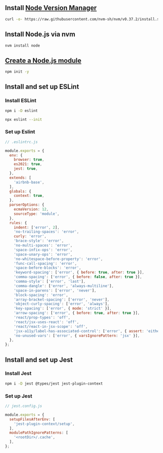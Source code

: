 ## Install [Node Version Manager](https://github.com/nvm-sh/nvm)
``` bash
curl -o- https://raw.githubusercontent.com/nvm-sh/nvm/v0.37.2/install.sh | zsh
```

## Install Node.js via nvm
``` bash
nvm install node
```

## [Create a Node.js module](https://docs.npmjs.com/creating-node-js-modules)
``` bash
npm init -y
```

## Install and set up ESLint

### Install ESLint

``` bash
npm i -D eslint

npx eslint --init
```

### Set up Eslint

``` javascript
// .eslintrc.js

module.exports = {
  env: {
    browser: true,
    es2021: true,
    jest: true,
  },
  extends: [
    'airbnb-base',
  ],
  globals: {
    context: true,
  },
  parserOptions: {
    ecmaVersion: 12,
    sourceType: 'module',
  },
  rules: {
    indent: ['error', 2],
    'no-trailing-spaces': 'error',
    curly: 'error',
    'brace-style': 'error',
    'no-multi-spaces': 'error',
    'space-infix-ops': 'error',
    'space-unary-ops': 'error',
    'no-whitespace-before-property': 'error',
    'func-call-spacing': 'error',
    'space-before-blocks': 'error',
    'keyword-spacing': ['error', { before: true, after: true }],
    'comma-spacing': ['error', { before: false, after: true }],
    'comma-style': ['error', 'last'],
    'comma-dangle': ['error', 'always-multiline'],
    'space-in-parens': ['error', 'never'],
    'block-spacing': 'error',
    'array-bracket-spacing': ['error', 'never'],
    'object-curly-spacing': ['error', 'always'],
    'key-spacing': ['error', { mode: 'strict' }],
    'arrow-spacing': ['error', { before: true, after: true }],
    'react/prop-types': 'off',
    'react/jsx-uses-react': 'off',
    'react/react-in-jsx-scope': 'off',
    'jsx-a11y/label-has-associated-control': ['error', { assert: 'either' }],
    'no-unused-vars': ['error', { varsIgnorePattern: 'jsx' }],
  },
};

```

## Install and set up Jest

### Install Jest

``` bash
npm i -D jest @types/jest jest-plugin-context
```

### Set up Jest

``` javascript
// jest.config.js

module.exports = {
  setupFilesAfterEnv: [
    'jest-plugin-context/setup',
  ],
  modulePathIgnorePatterns: [
    '<rootDir>/.cache',
  ],
};
```
